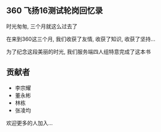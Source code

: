 ## 360 飞扬16测试轮岗回忆录


时光匆匆, 三个月就这么过去了  

在来到360这三个月, 我们收获了友情, 收获了知识, 收获了坚持...  

为了纪念这段美丽的时光, 我们服务端四人组特意完成了这本书  

## 贡献者  

* 李宗耀  
* 董永彬
* 林栋
* 张凌均  

欢迎更多的人加入...





